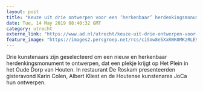 ```yaml
---
layout: post
title: "Keuze uit drie ontwerpen voor een ‘herkenbaar’ herdenkingsmonument in Houten"
date: Tue, 14 May 2019 08:40:32 GMT
category: utrecht
externe_link: "https://www.ad.nl/utrecht/keuze-uit-drie-ontwerpen-voor-een-herkenbaar-herdenkingsmonument-in-houten~acbd0dbb/"
feature_image: "https://images2.persgroep.net/rcs/ciSVw8e5XxRWK0MKzRLE9LCUNFA/diocontent/137275447/_fitwidth/400/?appId=21791a8992982cd8da851550a453bd7f&quality=0.7"
---
```


Drie kunstenaars zijn geselecteerd om een nieuw en herkenbaar herdenkingsmonument te ontwerpen, dat een plekje krijgt op Het Plein in het Oude Dorp van Houten. In restaurant De Roskam presenteerden gisteravond Karin Colen, Albert Kliest en de Houtense kunstenares JoCa hun ontwerpen.
